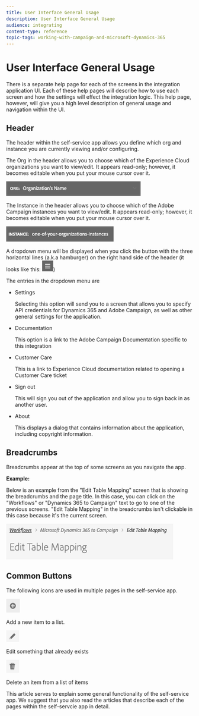 ```yaml
---
title: User Interface General Usage
description: User Interface General Usage
audience: integrating
content-type: reference
topic-tags: working-with-campaign-and-microsoft-dynamics-365
---
```


# User Interface General Usage

There is a separate help page for each of the screens in the integration application UI. Each of these help pages will describe how to use each screen and how the settings will effect the integration logic.   This help page, however, will give you a high level description of general usage and navigation within the UI.

## Header

The header within the self-service app allows you define which org and instance you are currently viewing and/or configuring.

The Org in the header allows you to choose which of the Experience Cloud organizations you want to view/edit. It appears read-only; however, it becomes editable when you put your mouse cursor over it.

![](assets/d365-to-acs-header-org.png)

The Instance in the header allows you to choose which of the Adobe Campaign instances you want to view/edit.   It appears read-only; however, it becomes editable when you put your mouse cursor over it.

![](assets/d365-to-acs-header-instance.png)

A dropdown menu will be displayed when you click the button with the three horizontal lines (a.k.a hamburger) on the 
right hand side of the header (it looks like this: ![](assets/d365-to-acs-icon-hamburger.png))
 
The entries in the dropdown menu are 
 
* Settings
  
  Selecting this option will send you to a screen that allows you to specify API credentials for Dynamics 365 and Adobe Campaign,
  as well as other general settings for the application.
   
* Documentation

  This option is a link to the Adobe Campaign Documentation specific to this integration

* Customer Care

  This is a link to Experience Cloud documentation related to opening a Customer Care ticket 

* Sign out

  This will sign you out of the application and allow you to sign back in as another user.  

* About

  This displays a dialog that contains information about the application, including copyright information.

## Breadcrumbs

Breadcrumbs appear at the top of some screens as you navigate the app.

**Example:**

Below is an example from the "Edit Table Mapping" screen that is showing the breadcrumbs and the page title. In this case, you can click on the "Workflows" or "Dynamics 365 to Campaign" text to go to one of the previous screens. "Edit Table Mapping" in the breadcrumbs isn't clickable in this case because it's the current screen.

![](assets/d365-to-acs-breadcrumbs-ingress.png)

## Common Buttons

The following icons are used in multiple pages in the self-service app.

![](assets/d365-to-acs-icon-add.png) 

Add a new item to a list.

![](assets/d365-to-acs-icon-edit.png)

Edit something that already exists

![](assets/d365-to-acs-icon-delete.png)

Delete an item from a list of items

This article serves to explain some general functionality of the self-service app.   We suggest that you also read the 
articles that describe each of the pages within the self-servcie app in detail. 
  